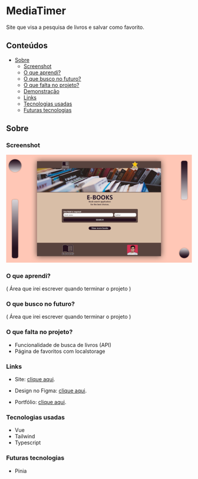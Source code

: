 # MediaTimer

 Site que visa a pesquisa de livros e salvar como favorito.

## Conteúdos

- [Sobre](#Sobre)
  - [Screenshot](#screenshot)
  - [O que aprendi?](#O-que-aprendi?)
  - [O que busco no futuro?](#O-que-busco-no-futuro?)
  - [O que falta no projeto?](#O-que-falta-no-projeto?)
  - [Demonstração](#demonstração)
  - [Links](#links)
  - [Tecnologias usadas](#Tecnologias-usadas)
  - [Futuras tecnologias](#Futuras-tecnologias)

## Sobre

### Screenshot

![](./src/assets/images/screenshot.jpg)

### O que aprendi?

 ( Área que irei escrever quando terminar o projeto )

### O que busco no futuro?

  ( Área que irei escrever quando terminar o projeto )

### O que falta no projeto?

- Funcionalidade de busca de livros (API)
- Página de favoritos com localstorage

### Links

- Site: [clique aqui](e-books-web.vercel.app).

- Design no Figma: [clique aqui](https://www.figma.com/file/GrGuOJvXLsZbMAGJY7DkIS/e-books?type=design&node-id=17%3A57&t=DfOwYh2vKz9SXIGF-1).

- Portfólio: [clique aqui](https://henriqueamascarin.vercel.app).

### Tecnologias usadas

- Vue
- Tailwind
- Typescript

### Futuras tecnologias

- Pinia
